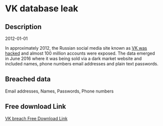 # VK database leak

## Description

2012-01-01

In approximately 2012, the Russian social media site known as <a href="http://motherboard.vice.com/read/another-day-another-hack-100-million-accounts-for-vk-russias-facebook" target="_blank" rel="noopener">VK was hacked</a> and almost 100 million accounts were exposed. The data emerged in June 2016 where it was being sold via a dark market website and included names, phone numbers email addresses and plain text passwords.

## Breached data

Email addresses, Names, Passwords, Phone numbers

## Free download Link

[VK breach Free Download Link](https://link-to.net/1229997/391.6410332365151/dynamic/?r=aHR0cHM6Ly93d3cubWVkaWFmaXJlLmNvbS92aWV3L2VSSjdCSXloMXZFNUx5Ty92ay5jb20vZmlsZQ==)